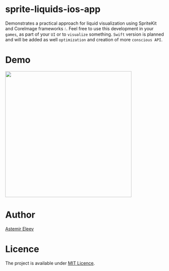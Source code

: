 # sprite-liquids-ios-app
Demonstrates a practical approach for liquid visualization using SpriteKit and CoreImage frameworks 💧. Feel free to use this development in your `games`, as part of your `UI` or to `visualize` something. `Swift` version is planned and will be added as well `optimization` and creation of more `conscious API`.

# Demo 

<img src="https://user-images.githubusercontent.com/5098753/37828607-0923edb6-2ead-11e8-806b-9263cb5ef6a7.gif" width="400">

# Author 
[Astemir Eleev](https://github.com/jVirus)

# Licence 
The project is available under [MIT Licence](https://github.com/jVirus/sprite-liquids-ios-app/blob/master/LICENSE).
